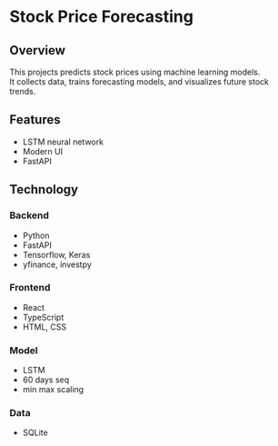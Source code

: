 # Stock Price Forecasting

## Overview
This projects predicts stock prices using machine learning models.  
It collects data, trains forecasting models, and visualizes future stock trends.

## Features
- LSTM neural network
- Modern UI
- FastAPI

## Technology
### Backend
- Python
- FastAPI
- Tensorflow, Keras
- yfinance, investpy

### Frontend
- React
- TypeScript
- HTML, CSS

### Model
- LSTM
- 60 days seq
- min max scaling

### Data
- SQLite
